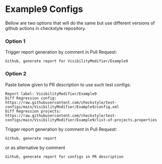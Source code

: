 # Example9 Configs

Bellow are two options that will do the same but use different versions
of github actions in checkstyle repository.


### Option 1
Trigger report generation by comment in Pull Request:
```
Github, generate report for VisibilityModifier/Example9
```

### Option 2

Paste below given to PR description to use such test configs:
```
Report label: VisibilityModifier/Example9
Diff Regression config: https://raw.githubusercontent.com/checkstyle/test-configs/main/VisibilityModifier/Example9/config.xml
Diff Regression projects: https://raw.githubusercontent.com/checkstyle/test-configs/main/VisibilityModifier/Example9/list-of-projects.properties
```

Trigger report generation by comment in Pull Request:
```
Github, generate report
```
or as alternative by comment
```
Github, generate report for configs in PR description
```
